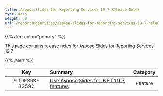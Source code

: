 ```yaml
---
title: Aspose.Slides for Reporting Services 19.7 Release Notes
type: docs
weight: 60
url: /reportingservices/aspose-slides-for-reporting-services-19-7-release-notes/
---
```


{{% alert color="primary" %}} 

This page contains release notes for Aspose.Slides for Reporting Services 19.7

{{% /alert %}} 

|**Key** |**Summary** |**Category** |
| :-: | :- | :-: |
|SLIDESRS-33592|[Use Aspose.Slides for .NET 19.7 features](/slides/net/aspose-slides-for-net-19-7-release-notes/)|Feature|

